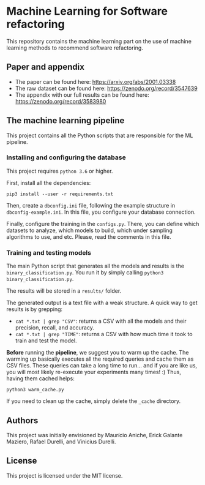 # Machine Learning for Software refactoring

This repository contains the machine learning part on the use
of machine learning methods to recommend software refactoring.

## Paper and appendix

* The paper can be found here: <https://arxiv.org/abs/2001.03338>
* The raw dataset can be found here: <https://zenodo.org/record/3547639>
* The appendix with our full results can be found here: <https://zenodo.org/record/3583980> 

## The machine learning pipeline

This project contains all the Python scripts that are responsible
for the ML pipeline.

### Installing and configuring the database

This project requires ```python 3.6``` or higher.

First, install all the dependencies:

```
pip3 install --user -r requirements.txt
```

Then, create a `dbconfig.ini` file, following the example structure in
`dbconfig-example.ini`. In this file, you configure your database connection.

Finally, configure the training in the `configs.py`. There, you can define which datasets to analyze, which models to build, which under sampling algorithms to use, and etc. Please, read the comments in this file.

### Training and testing models

The main Python script that generates all the models and results is the
`binary_classification.py`. You run it by simply calling `python3 binary_classification.py`.

The results will be stored in a `results/` folder.

The generated output is a text file with a weak structure. A quick way to get results is by grepping:

* `cat *.txt | grep "CSV"`: returns a CSV with all the models and their precision, recall, and accuracy.
* `cat *.txt | grep "TIME"`: returns a CSV with how much time it took to train and test the model.

**Before** running the **pipeline**, we suggest you to warm up the cache. The warming up basically executes all the required queries and cache them as CSV files. These queries can take a long time to run... and if you are like us, you will most likely re-execute your experiments many times! :) Thus, having them cached helps:

```
python3 warm_cache.py
```

If you need to clean up the cache, simply delete the `_cache` directory.

## Authors

This project was initially envisioned by Maurício Aniche, Erick Galante Maziero, Rafael Durelli, and Vinicius Durelli.

## License

This project is licensed under the MIT license.
